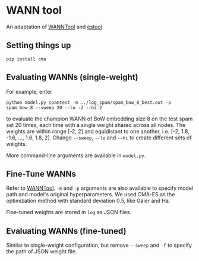 # WANN tool
An adaptation of [WANNTool](https://github.com/google/brain-tokyo-workshop/tree/master/WANNRelease/WANNTool) and [estool](https://github.com/hardmaru/estool)


## Setting things up

`pip install cma`


## Evaluating WANNs (single-weight)
For example, enter
```
python model.py spamtest -m ../log_spam/spam_bow_8_best.out -p spam_bow_8 --sweep 20 --lo -2 --hi 2
```
to evaluate the champion WANN of BoW embedding size 8 on the test spam set 20 times, each time with a single weight shared across all nodes. The weights are within range [-2, 2] and equidistant to one another, i.e. [-2, 1.8, -1.6, ..., 1.6, 1.8, 2]. Change `--sweep`, `--lo` and `--hi` to create different sets of weights.

More command-line arguments are available in `model.py`.


## Fine-Tune WANNs
Refer to [WANNTool](https://github.com/google/brain-tokyo-workshop/tree/master/WANNRelease/WANNTool). `-m` and `-p` arguments are also available to specify model path and model's original hyperparameters. We used CMA-ES as the optimization method with standard deviation 0.5, like Gaier and Ha.

Fine-tuned weights are stored in `log` as JSON files.


## Evaluating WANNs (fine-tuned)
Similar to single-weight configuration, but remove `--sweep` and `-f` to specify the path of JSON weight file.
